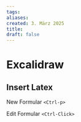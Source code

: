 ```yaml
---
tags: 
aliases: 
created: 3. März 2025
title: 
draft: false
---
```


# Excalidraw

## Insert Latex

New Formular `<Ctrl-p>`

Edit Formular `<Ctrl-Click>`